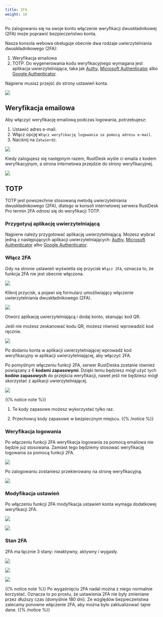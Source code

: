 ```yaml
---
title: 2FA
weight: 16
---
```


Po zalogowaniu się na swoje konto włączenie weryfikacji dwuskładnikowej (2FA) może poprawić bezpieczeństwo konta.

Nasza konsola webowa obsługuje obecnie dwa rodzaje uwierzytelniania dwuskładnikowego (2FA):

1. Weryfikacja emailowa
2. TOTP. Do wygenerowania kodu weryfikacyjnego wymagana jest aplikacja uwierzytelniająca, taka jak [Authy](https://authy.com), [Microsoft Authenticator](https://www.microsoft.com/en-us/security/mobile-authenticator-app/) albo [Google Authenticator](https://play.google.com/store/apps/details?id=com.google.android.apps.authenticator2).

Najpierw musisz przejść do strony ustawień konta.

![](/docs/en/self-host/rustdesk-server-pro/2fa/images/1-settings-account.png)

## Weryfikacja emailowa

Aby włączyć weryfikację emailową podczas logowania, potrzebujesz:

1. Ustawić adres e-mail.
2. Włącz opcję `Włącz weryfikację logowania za pomocą adresu e-mail`.
3. Naciśnij na `Zatwierdź`.

![](/docs/en/self-host/rustdesk-server-pro/2fa/images/2-2fa-email-1.png)

Kiedy zalogujesz się następnym razem, RustDesk wyśle ci emaila z kodem weryfikacyjnym, a strona internetowa przejdzie do strony weryfikacyjnej.

![](/docs/en/self-host/rustdesk-server-pro/2fa/images/2-2fa-email-2.png)

## TOTP

TOTP jest powszechnie stosowaną metodą uwierzytelniania dwuskładnikowego (2FA), dlatego w konsoli internetowej serwera RustDesk Pro termin 2FA odnosi się do weryfikacji TOTP.

### Przygotyuj aplikację uwierzytelniającą

Najpierw należy przygotować aplikację uwierzytelniającą.
Możesz wybrać jedną z następujących aplikacji uwierzytelniających: [Authy](https://authy.com), [Microsoft Authenticator](https://www.microsoft.com/en-us/security/mobile-authenticator-app/) albo [Google Authenticator](https://play.google.com/store/apps/details?id=com.google.android.apps.authenticator2).

### Włącz 2FA

Gdy na stronie ustawień wyświetla się przycisk `Włącz 2FA`, oznacza to, że funkcja 2FA nie jest obecnie włączona.

![](/docs/en/self-host/rustdesk-server-pro/2fa/images/3-2fa-enable-1.png)

Kliknij przycisk, a pojawi się formularz umożliwiający włączenie uwierzytelniania dwuskładnikowego (2FA).

![](/docs/en/self-host/rustdesk-server-pro/2fa/images/3-2fa-enable-2.png)

Otwórz aplikację uwierzytelniającą i dodaj konto, skanując kod QR.

Jeśli nie możesz zeskanować kodu QR, możesz również wprowadzić kod ręcznie.

![](/docs/en/self-host/rustdesk-server-pro/2fa/images/3-2fa-enable-3.png)

Po dodaniu konta w aplikacji uwierzytelniającej wprowadź kod weryfikacyjny w aplikacji uwierzytelniającej, aby włączyć 2FA.

Po pomyślnym włączeniu funkcji 2FA, serwer RustDeska zostanie również powiązany z 6 **kodami zapasowymi**. Dzięki temu będziesz mógł użyć tych **kodów zapasowych** do przejścia weryfikacji, nawet jeśli nie będziesz mógł skorzystać z aplikacji uwierzytelniającej.

![](/docs/en/self-host/rustdesk-server-pro/2fa/images/3-2fa-enable-4.png)

{{% notice note %}}
1. Te kody zapasowe możesz wykorzystać tylko raz.

2. Przechowuj kody zapasowe w bezpiecznym miejscu.
{{% /notice %}}

### Weryfikacja logowania

Po włączeniu funkcji 2FA weryfikacja logowania za pomocą emailowa nie będzie już stosowana. Zamiast tego będziemy stosować weryfikację logowania za pomocą funkcji 2FA.

![](/docs/en/self-host/rustdesk-server-pro/2fa/images/3-2fa-enable-login-5.png)

Po zalogowaniu zostaniesz przekierowany na stronę weryfikacyjną.

![](/docs/en/self-host/rustdesk-server-pro/2fa/images/3-2fa-enable-login-6.png)

### Modyfikacja ustawień

Po włączeniu funkcji 2FA modyfikacja ustawień konta wymaga dodatkowej weryfikacji 2FA.

![](/docs/en/self-host/rustdesk-server-pro/2fa/images/3-2fa-settings-1.png)

![](/docs/en/self-host/rustdesk-server-pro/2fa/images/3-2fa-settings-2.png)

### Stan 2FA

2FA ma łącznie 3 stany: nieaktywny, aktywny i wygasły.

![](/docs/en/self-host/rustdesk-server-pro/2fa/images/3-2fa-state-not-enabled.png)

![](/docs/en/self-host/rustdesk-server-pro/2fa/images/3-2fa-state-enabled.png)

![](/docs/en/self-host/rustdesk-server-pro/2fa/images/3-2fa-state-expired.png)

{{% notice note %}}
Po wygaśnięciu 2FA nadal można z niego normalnie korzystać. Oznacza to po prostu, że ustawienia 2FA nie były zmieniane przez dłuższy czas (domyślnie 180 dni). Ze względów bezpieczeństwa zalecamy ponowne włączenie 2FA, aby można było zaktualizować tajne dane.
{{% /notice %}}
